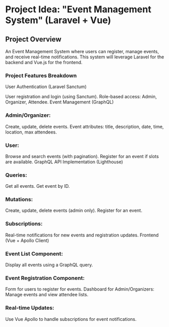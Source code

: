 # Project Idea: "Event Management System" (Laravel + Vue)

## Project Overview
An Event Management System where users can register, manage events, and receive real-time notifications. This system will leverage Laravel for the backend and Vue.js for the frontend.

### Project Features Breakdown
User Authentication (Laravel Sanctum)

User registration and login (using Sanctum).
Role-based access: Admin, Organizer, Attendee.
Event Management (GraphQL)

### Admin/Organizer:
Create, update, delete events.
Event attributes: title, description, date, time, location, max attendees.

### User:
Browse and search events (with pagination).
Register for an event if slots are available.
GraphQL API Implementation (Lighthouse)

### Queries:
Get all events.
Get event by ID.

### Mutations:
Create, update, delete events (admin only).
Register for an event.

### Subscriptions:
Real-time notifications for new events and registration updates.
Frontend (Vue + Apollo Client)

### Event List Component:
Display all events using a GraphQL query.

### Event Registration Component:
Form for users to register for events.
Dashboard for Admin/Organizers:
Manage events and view attendee lists.

### Real-time Updates:
Use Vue Apollo to handle subscriptions for event notifications.

